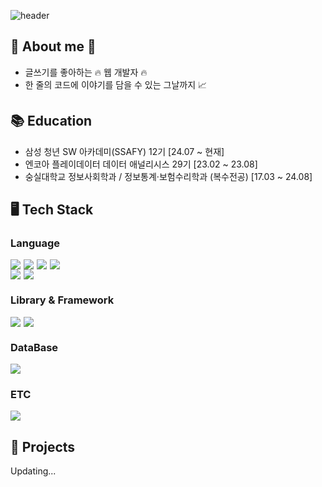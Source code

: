 <!-- Header -->
![header](https://capsule-render.vercel.app/api?type=waving&color=gradient&customColorList=22&height=300&section=header&text=Welcome%20to%20my%20Github😃&fontSize=60&animation=fadeIn)

<!-- Body -->
## 🎉 About me 🎉
- 글쓰기를 좋아하는 🔥 웹 개발자 🔥
- 한 줄의 코드에 이야기를 담을 수 있는 그날까지 📈

<!--
- 🌱 I’m currently learning (React, JavaScript, TypeScript, Java, Spring)
- 👀 I'm planning to study (Java, Spring, Docker, kubernetes) in depth
- 🤔 I’m looking for help with Algorithm,,,
- 📫 How to reach me: rjs7289@gmail.com
- ⚡ Fun fact: I'm enjoying 🚴
-->

## 📚 Education
* 삼성 청년 SW 아카데미(SSAFY) 12기 [24.07 ~ 현재]
* 엔코아 플레이데이터 데이터 애널리시스 29기 [23.02 ~ 23.08]
* 숭실대학교 정보사회학과 / 정보통계·보험수리학과 (복수전공) [17.03 ~ 24.08]

## 🖥️ Tech Stack
### Language
<div style="display: flex; gap: 5px;">
  <!--HTML5-->
  <img src="https://img.shields.io/badge/HTML5-E34F26?style=flat-square&logo=HTML5&logoColor=white"/>
  <!--CSS-->
  <img src="https://img.shields.io/badge/CSS3-1572B6?style=flat-square&logo=CSS3&logoColor=white"/>
  <!--JavaScript-->
  <img src="https://img.shields.io/badge/JavaScript-F7DF1E?style=flat-square&logo=JavaScript&logoColor=white"/>
  <!--TypeScript-->
  <img src="https://img.shields.io/badge/TypeScript-3178C6?style=flat-square&logo=TypeScript&logoColor=white"/>
</div>

<div style="display: flex; gap: 5px;">
  <!--Java-->
  <img src="https://img.shields.io/badge/java-007396?style=for-the-badge&logo=OpenJDK&logoColor=white">
  <!--Python-->
  <img src="https://img.shields.io/badge/Python-3776AB?style=flat-square&logo=Python&logoColor=white"/>
</div>

### Library & Framework
<div style="display: flex; gap: 5px;">
  <!--React-->
  <img src="https://img.shields.io/badge/React-61DAFB?style=flat-square&logo=React&logoColor=white&Color=white"/>
  <!--Vue-->
  <img src="https://img.shields.io/badge/Vue.js-4FC08D?style=flat-square&logo=Vue.js&logoColor=white&Color=white"/>
</div>
<div style="display: flex; gap: 5px;">
  <!--Spring-->
  <!--Spring Boot-->
</div>

### DataBase
<!--MySQL-->
<img src="https://img.shields.io/badge/MySQL-4479A1?style=flat-square&logo=MySQL&logoColor=white"/>

### ETC
<!-- Jira -->
<img src="https://img.shields.io/badge/JiraSoftware-0052CC?style=flat-square&logo=JiraSoftware&logoColor=white"/>

## 🌟 Projects
Updating...

